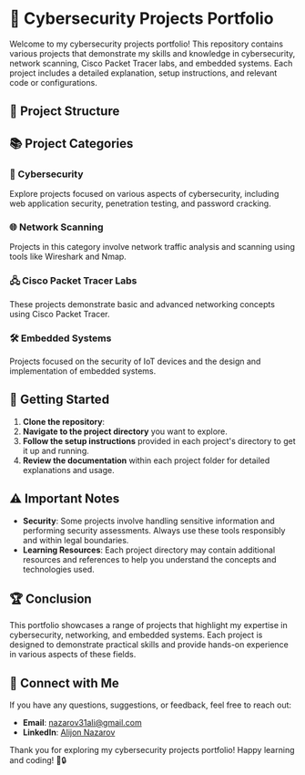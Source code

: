 # 📂 Cybersecurity Projects Portfolio

Welcome to my cybersecurity projects portfolio! This repository contains various projects that demonstrate my skills and knowledge in cybersecurity, network scanning, Cisco Packet Tracer labs, and embedded systems. Each project includes a detailed explanation, setup instructions, and relevant code or configurations.

## 📁 Project Structure

## 📚 Project Categories

### 🔐 Cybersecurity

Explore projects focused on various aspects of cybersecurity, including web application security, penetration testing, and password cracking.


### 🌐 Network Scanning

Projects in this category involve network traffic analysis and scanning using tools like Wireshark and Nmap.

### 🖧 Cisco Packet Tracer Labs

These projects demonstrate basic and advanced networking concepts using Cisco Packet Tracer.


### 🛠️ Embedded Systems

Projects focused on the security of IoT devices and the design and implementation of embedded systems.


## 🚀 Getting Started

1. **Clone the repository**:
2. **Navigate to the project directory** you want to explore.
3. **Follow the setup instructions** provided in each project's directory to get it up and running.
4. **Review the documentation** within each project folder for detailed explanations and usage.

## ⚠️ Important Notes

- **Security**: Some projects involve handling sensitive information and performing security assessments. Always use these tools responsibly and within legal boundaries.
- **Learning Resources**: Each project directory may contain additional resources and references to help you understand the concepts and technologies used.

## 🏆 Conclusion

This portfolio showcases a range of projects that highlight my expertise in cybersecurity, networking, and embedded systems. Each project is designed to demonstrate practical skills and provide hands-on experience in various aspects of these fields.

## 🤝 Connect with Me

If you have any questions, suggestions, or feedback, feel free to reach out:

- **Email**: [nazarov31ali@gmail.com](mailto:nazarov31ali@gmail.com)
- **LinkedIn**: [Alijon Nazarov](https://www.linkedin.com/in/alijon-nazarov-aa8616228/)

Thank you for exploring my cybersecurity projects portfolio! Happy learning and coding! 🚀🔒
